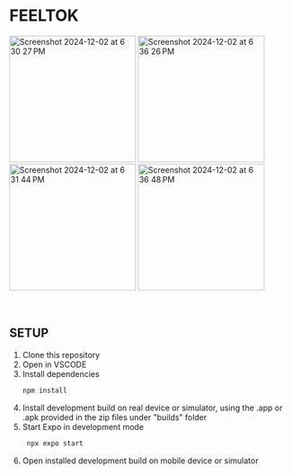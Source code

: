 # FEELTOK
<img width="225" alt="Screenshot 2024-12-02 at 6 30 27 PM" src="https://github.com/user-attachments/assets/52d5fac0-a5e5-48ef-8589-7ee2334f38d0">
<img width="225" alt="Screenshot 2024-12-02 at 6 36 26 PM" src="https://github.com/user-attachments/assets/3ee6abe4-bac2-496a-87ae-dba7e2735a29">
<img width="225" alt="Screenshot 2024-12-02 at 6 31 44 PM" src="https://github.com/user-attachments/assets/8f2f8d9c-0126-4c7e-b7bc-67c8a1d92da5">
<img width="225" alt="Screenshot 2024-12-02 at 6 36 48 PM" src="https://github.com/user-attachments/assets/abc111e5-7f98-41f9-8bc3-f3e1a0e7192b">

&emsp;

## SETUP
1. Clone this repository
2. Open in VSCODE
3. Install dependencies
   ```bash
   npm install
   ```
4. Install development build on real device or simulator, using the .app or .apk provided in the zip files under "builds" folder
5. Start Expo in development mode
   ```bash
    npx expo start
   ```
6. Open installed development build on mobile device or simulator
